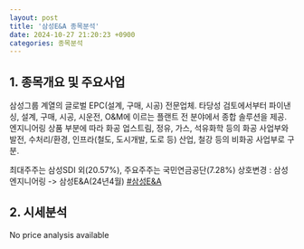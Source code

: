 ```yaml
---
layout: post
title: '삼성E&A 종목분석'
date: 2024-10-27 21:20:23 +0900
categories: 종목분석
---
```


## 1. 종목개요 및 주요사업

삼성그룹 계열의 글로벌 EPC(설계, 구매, 시공) 전문업체. 타당성 검토에서부터 파이낸싱, 설계, 구매, 시공, 시운전, O&M에 이르는 플랜트 전 분야에서 종합 솔루션을 제공. 엔지니어링 상품 부분에 따라 화공 업스트림, 정유, 가스, 석유화학 등의 화공 사업부와 발전, 수처리/환경, 인프라(철도, 도시개발, 도로 등) 산업, 철강 등의 비화공 사업부로 구분.

최대주주는 삼성SDI 외(20.57%), 주요주주는 국민연금공단(7.28%) 상호변경 : 삼성엔지니어링 -> 삼성E&A(24년4월)
[#삼성E&A](#)

## 2. 시세분석

No price analysis available
